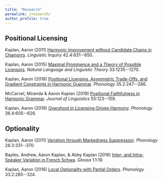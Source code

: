 ```yaml
---
title: "Research"
permalink: /research/
author_profile: true
---
```


## Positional Licensing

Kaplan, Aaron (2011) [Harmonic Improvement without Candidate Chains in Chamorro](https://doi.org/10.1162/ling_a_00063). *Linguistic Inquiry* 42.4:631--650.

Kaplan, Aaron (2015) [Maximal Prominence and a Theory of Possible Licensors](https://doi.org/10.1007/s11049-014-9273-5). *Natural Language and Linguistic Theory* 33:1235--1270.

Kaplan, Aaron (2018) [Positional Licensing, Asymmetric Trade-Offs, and Gradient Constraints in Harmonic Grammar](https://doi.org/10.1017/s0952675718000040). *Phonology* 35.2:247--286.

McCarvel, Miranda & Aaron Kaplan (2019) [Positional Faithfulness in Harmonic Grammar](https://doi.org/10.1017/s0022226718000075). *Journal of Linguistics* 55:123--159.

Kaplan, Aaron (2019) [Overshoot in Licensing-Driven Harmony](https://doi.org/10.1017/S0952675719000319). *Phonology* 36.4:605--626.


## Optionality

Kaplan, Aaron (2011) [Variation through Markedness Suppression](https://doi.org/10.1017/S0952675711000200). *Phonology* 28.3:331--370.

Bayles, Andrew, Aaron Kaplan, & Abby Kaplan (2016) [Inter- and Intra-Speaker Variation in French Schwa](http://doi.org/10.5334/gjgl.54). *Glossa* 1.1:19.

Kaplan, Aaron (2016) [Local Optionality with Partial Orders](https://doi.org/10.1017/s0952675716000130). *Phonology* 33.2:285--324.
